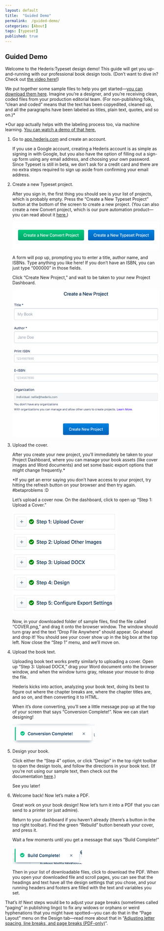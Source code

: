 ```yaml
---
layout: default
title:  "Guided Demo"
permalink:  /guided-demo/
categories: [About]
tags: [typeset]
published: true
---
```


<section data-type="chapter" class="hsecchapter" data-hederis-type="hsecchapter" id="guided-demo" data-pi-attrs="id: guided-demo; data-tags: typeset;" role="doc-chapter" data-tags="typeset" data-author-name=" " data-book-title=" " title="Guided Demo"><h1 data-hederis-type="hblkchaptitle" class="hblkchaptitle" id="pzpScaYIJ">Guided Demo</h1>
    <p class="hblkp" data-hederis-type="hblkp" id="puaQJK7to">Welcome to the Hederis:Typeset design demo! This guide will get you up-and-running with our professional book design tools. (Don&#8217;t want to dive in? Check out&#160;<a href="https://youtu.be/KjJA1HvvEhw" target="_blank" id="pRiaCzU9z"><span class="Hyperlink" id="pPz4uotWa">the video here!</span></a>)</p>
    <p class="hblkp" data-hederis-type="hblkp" id="pJMknmiBE">We put together some sample files to help you get started&#8212;<a href="https://www.dropbox.com/s/0t99hotj0svng8h/hederis-demo-files.zip?dl=0" target="_blank" id="pbFdTo2U6"><span class="Hyperlink" id="ptddj0L3P">you can download them here</span></a>. Imagine you&#8217;re a designer, and you&#8217;re receiving clean, coded files from your production editorial team. (For non-publishing folks, &#8220;clean and coded&#8221; means that the text has been copyedited, cleaned up, and all the paragraphs have been labeled as titles, plain text, quotes, and so on.)*</p>
    <p class="hblkp" data-hederis-type="hblkp" id="pDTpR7593">*Our app actually helps with the labeling process too, via machine learning.&#160;<a href="https://www.youtube.com/embed/vyuVLK4JIkg" target="_blank" id="pwME9rKIz"><span class="Hyperlink" id="pNXuvCwc0">You can watch a demo of that here.</span></a></p>
    <ol class="hwprnumlist" data-hederis-type="hwprnumlist" id="pJNCAaULc"><li class="hblkoli" data-hederis-type="hblkoli" id="liFQteA103"><p class="hblkoli" data-hederis-type="hblklip" id="pb5GIo2xj">Go to&#160;<a href="http://app.hederis.com/" target="_blank" id="pOEUdGFcd"><span class="Hyperlink" id="pfsv7Hqpx">app.hederis.com</span></a>&#160;and create an account.</p><p class="hblklicont" data-hederis-type="hblklicont" id="pqFutINMx">If you use a Google account, creating a Hederis account is as simple as signing in with Google, but you also have the option of filling out a sign-up form using any email address, and choosing your own password. Since Typeset is still in beta, we don&#8217;t ask for a credit card and there are no extra steps required to sign up aside from confirming your email address.</p>
    </li>
    <li class="hblkoli" data-hederis-type="hblkoli" id="liFcxmNTqp"><p class="hblkoli" data-hederis-type="hblklip" id="pTyYlPMKG">Create a new Typeset project.</p><p class="hblklicont" data-hederis-type="hblklicont" id="pDLqMRQQZ">After you sign in, the first thing you should see is your list of projects, which is probably empty. Press the &#8220;Create a New Typeset Project&#8221; button at the bottom of the screen to create a new project. (You can also create a new Convert project, which is our pure automation product&#8212;you can read about it&#160;<a href="https://www.hederis.com/products.html" target="_blank" id="pmVCesqoS"><span class="Hyperlink" id="pcrqmriho">here.</span></a>)</p>
    <img data-hederis-type="hblkimg" class="hblkimg" id="p7RIqogZA" src="/images/createprojectbutton.png" data-img-src="createprojectbutton.png"/>
    <p class="hblklicont" data-hederis-type="hblklicont" id="p6qItVbDP">A form will pop up, prompting you to enter a title, author name, and ISBNs. Type anything you like here! If you don&#8217;t have an ISBN, you can just type &#8220;000000&#8221; in those fields.</p>
    <p class="hblklicont" data-hederis-type="hblklicont" id="paThlrHgB">Click &#8220;Create New Project,&#8221; and wait to be taken to your new Project Dashboard.</p>
    <img data-hederis-type="hblkimg" class="hblkimg" id="pxLdxdfHz" src="/images/createnewproject.png" data-img-src="createnewproject.png"/>
    </li>
    <li class="hblkoli" data-hederis-type="hblkoli" id="liRF16t9Pk"><p class="hblkoli" data-hederis-type="hblklip" id="pfBBqm1Rx">Upload the cover.</p><p class="hblklicont" data-hederis-type="hblklicont" id="pVftt8pOb">After you create your new project, you&#8217;ll immediately be taken to your Project Dashboard, where you can manage your book assets (like cover images and Word documents) and set some basic export options that might change frequently.*</p>
    <p class="hblklicont" data-hederis-type="hblklicont" id="pmql3O5Hp">*If you get an error saying you don&#8217;t have access to your project, try hitting the refresh button on your browser and then try again. #betaproblems :D</p>
    <p class="hblklicont" data-hederis-type="hblklicont" id="pNt1F09SZ">Let&#8217;s upload a cover now. On the dashboard, click to open up &#8220;Step 1: Upload a Cover.&#8221;</p>
    <img data-hederis-type="hblkimg" class="hblkimg" id="pgZmcY9lY" src="/images/uploadacover.png" data-img-src="uploadacover.png"/>
    <p class="hblklicont" data-hederis-type="hblklicont" id="p4kRhAKmP">Now, in your downloaded folder of sample files, find the file called &#8220;COVER.png,&#8221; and drag it onto the browser window. The window should turn gray and the text &#8220;Drop File Anywhere&#8221; should appear. Go ahead and drop it! You should see your cover show up in the big box at the top left. Now close the &#8220;Step 1&#8221; menu, and we&#8217;ll move on.</p>
    </li>
    <li class="hblkoli" data-hederis-type="hblkoli" id="lio8nbHSdC"><p class="hblkoli" data-hederis-type="hblklip" id="puPp2nQUm">Upload the book text.</p><p class="hblklicont" data-hederis-type="hblklicont" id="pfLqzcWNw">Uploading book text works pretty similarly to uploading a cover. Open up &#8220;Step 3: Upload DOCX,&#8221; drag your Word document onto the browser window, and when the window turns gray, release your mouse to drop the file.</p>
    <p class="hblklicont" data-hederis-type="hblklicont" id="pXCvMVWId">Hederis kicks into action, analyzing your book text, doing its best to figure out where the chapter breaks are, where the chapter titles are, and so on, and then converting it to HTML.</p>
    <p class="hblklicont" data-hederis-type="hblklicont" id="pzDMY8EQs">When it&#8217;s done converting, you&#8217;ll see a little message pop up at the top of your screen that says &#8220;Conversion Complete!&#8221;. Now we can start designing!</p>
    <img data-hederis-type="hblkimg" class="hblkimg" id="ppd8vw1Wp" src="/images/conversioncomplete.png" data-img-src="conversioncomplete.png"/>
    </li>
    <li class="hblkoli" data-hederis-type="hblkoli" id="li3j2w9ydb"><p class="hblkoli" data-hederis-type="hblklip" id="pIkd3qvSx">Design your book.</p><p class="hblklicont" data-hederis-type="hblklicont" id="proYxBkRM">Click either the &#8220;Step 4&#8221; option, or click &#8220;Design&#8221; in the top right toolbar to open the design tools, and follow the directions in your book text. (If you&#8217;re not using our sample text, then check out the documentation&#160;<a href="https://www.hederis.com/demo.html" target="_blank" id="pzS7Gnmpn"><span class="Hyperlink" id="pHlrWHAr2">here</span></a>.)</p>
    <p class="hblklicont" data-hederis-type="hblklicont" id="pIbniDZyG">See you later!</p>
    </li>
    <li class="hblkoli" data-hederis-type="hblkoli" id="liICCURgRF"><p class="hblkoli" data-hederis-type="hblklip" id="pFqXcFhUw">Welcome back! Now let&#8217;s make a PDF.</p><p class="hblklicont" data-hederis-type="hblklicont" id="pfeXU4oAd">Great work on your book design! Now let&#8217;s turn it into a PDF that you can send to a printer (or just admire).</p>
    <p class="hblklicont" data-hederis-type="hblklicont" id="pf2h8g7lc">Return to your dashboard if you haven&#8217;t already (there&#8217;s a button in the top right toolbar). Find the green &#8220;Rebuild&#8221; button beneath your cover, and press it.</p>
    <p class="hblklicont" data-hederis-type="hblklicont" id="pHvesNf1T">Wait a few moments until you get a message that says &#8220;Build Complete!&#8221;</p>
    <img data-hederis-type="hblkimg" class="hblkimg" id="p5KwiS8kz" src="/images/buildcomplete.png" data-img-src="buildcomplete.png"/>
    <p class="hblklicont" data-hederis-type="hblklicont" id="pTM0RqcQK">Then in your list of downloadable files, click to download the PDF. When you open your downloaded file and scroll pages, you can see that the headings and text have all the design settings that you chose, and your running headers and footers are filled with the text and variables you set.</p>
    </li>
    </ol>
    <p class="hblkp" data-hederis-type="hblkp" id="pA6G3ZibK">That&#8217;s it! Next steps would be to adjust your page breaks (sometimes called &#8220;paging&#8221; in publishing lingo) to fix any widows or orphans or weird hyphenations that you might have spotted&#8212;you can do that in the &#8220;Page Layout&#8221; menu on the Design tab&#8212;read more about that in &#8220;<a href="{% post_url 2019-10-21-41-AdjustingletterspacinglinebreaksandpagebreaksPDF-only %}" id="pAfiHSpLX"><span class="Hyperlink" id="pBJkmqPYK">Adjusting letter spacing, line breaks, and page breaks (PDF-only)</span></a>&#8221;.</p>
    </section>
    